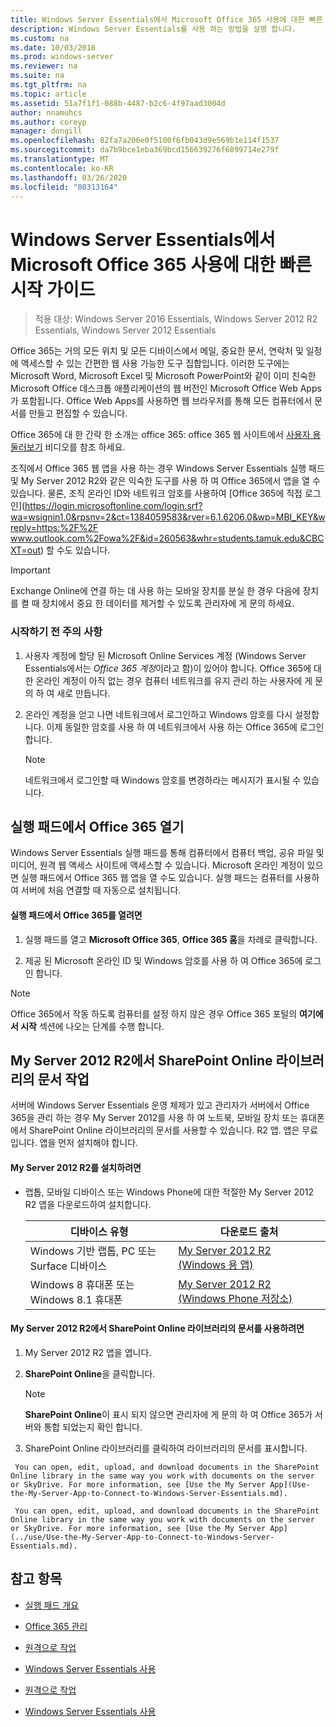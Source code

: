```yaml
---
title: Windows Server Essentials에서 Microsoft Office 365 사용에 대한 빠른 시작 가이드
description: Windows Server Essentials를 사용 하는 방법을 설명 합니다.
ms.custom: na
ms.date: 10/03/2016
ms.prod: windows-server
ms.reviewer: na
ms.suite: na
ms.tgt_pltfrm: na
ms.topic: article
ms.assetid: 51a7f1f1-088b-4487-b2c6-4f97aad3004d
author: nnamuhcs
ms.author: coreyp
manager: dongill
ms.openlocfilehash: 82fa7a206e0f5100f6fb043d9e569b1e114f1537
ms.sourcegitcommit: da7b9bce1eba369bcd156639276f6899714e279f
ms.translationtype: MT
ms.contentlocale: ko-KR
ms.lasthandoff: 03/26/2020
ms.locfileid: "80313164"
---
```

# <a name="quick-start-guide-to-using-microsoft-office-365-with-windows-server-essentials"></a>Windows Server Essentials에서 Microsoft Office 365 사용에 대한 빠른 시작 가이드

>적용 대상: Windows Server 2016 Essentials, Windows Server 2012 R2 Essentials, Windows Server 2012 Essentials

 Office 365는 거의 모든 위치 및 모든 디바이스에서 메일, 중요한 문서, 연락처 및 일정에 액세스할 수 있는 간편한 웹 사용 가능한 도구 집합입니다. 이러한 도구에는 Microsoft Word, Microsoft Excel 및 Microsoft PowerPoint와 같이 이미 친숙한 Microsoft Office 데스크톱 애플리케이션의 웹 버전인 Microsoft Office Web Apps가 포함됩니다. Office Web Apps를 사용하면 웹 브라우저를 통해 모든 컴퓨터에서 문서를 만들고 편집할 수 있습니다.  

 Office 365에 대 한 간략 한 소개는 office 365: office 365 웹 사이트에서 [사용자 용 둘러보기](https://onlinehelp.microsoft.com/office365-smallbusinesses/hh534379.aspx) 비디오를 참조 하세요.  

 조직에서 Office 365 웹 앱을 사용 하는 경우 Windows Server Essentials 실행 패드 및 My Server 2012 R2와 같은 익숙한 도구를 사용 하 여 Office 365에서 앱을 열 수 있습니다. 물론, 조직 온라인 ID와 네트워크 암호를 사용하여 [Office 365에 직접 로그인](https://login.microsoftonline.com/login.srf?wa=wsignin1.0&rpsnv=2&ct=1384059583&rver=6.1.6206.0&wp=MBI_KEY&wreply=https:%2F%2F www.outlook.com%2Fowa%2F&id=260563&whr=students.tamuk.edu&CBCXT=out) 할 수도 있습니다.  

> [!IMPORTANT]
>  Exchange Online에 연결 하는 데 사용 하는 모바일 장치를 분실 한 경우 다음에 장치를 켤 때 장치에서 중요 한 데이터를 제거할 수 있도록 관리자에 게 문의 하세요.  

### <a name="before-you-begin"></a>시작하기 전 주의 사항  

1.  사용자 계정에 할당 된 Microsoft Online Services 계정 (Windows Server Essentials에서는 *Office 365 계정*이라고 함)이 있어야 합니다. Office 365에 대 한 온라인 계정이 아직 없는 경우 컴퓨터 네트워크를 유지 관리 하는 사용자에 게 문의 하 여 새로 만듭니다.  

2.  온라인 계정을 얻고 나면 네트워크에서 로그인하고 Windows 암호를 다시 설정합니다. 이제 동일한 암호를 사용 하 여 네트워크에서 사용 하는 Office 365에 로그인 합니다.  

    > [!NOTE]
    >  네트워크에서 로그인할 때 Windows 암호를 변경하라는 메시지가 표시될 수 있습니다.  

## <a name="open-office-365-apps-from-the-launchpad"></a>실행 패드에서 Office 365 열기  
 Windows Server Essentials 실행 패드를 통해 컴퓨터에서 컴퓨터 백업, 공유 파일 및 미디어, 원격 웹 액세스 사이트에 액세스할 수 있습니다. Microsoft 온라인 계정이 있으면 실행 패드에서 Office 365 웹 앱을 열 수도 있습니다. 실행 패드는 컴퓨터를 사용하여 서버에 처음 연결할 때 자동으로 설치됩니다.  

#### <a name="to-open-office-365-from-the-launchpad"></a>실행 패드에서 Office 365를 열려면  

1.  실행 패드를 열고 **Microsoft Office 365**, **Office 365 홈**을 차례로 클릭합니다.  

2.  제공 된 Microsoft 온라인 ID 및 Windows 암호를 사용 하 여 Office 365에 로그인 합니다.  

> [!NOTE]
>  Office 365에서 작동 하도록 컴퓨터를 설정 하지 않은 경우 Office 365 포털의 **여기에서 시작** 섹션에 나오는 단계를 수행 합니다.  

## <a name="work-with-documents-in-your-sharepoint-online-libraries-from-my-server-2012-r2"></a>My Server 2012 R2에서 SharePoint Online 라이브러리의 문서 작업  
 서버에 Windows Server Essentials 운영 체제가 있고 관리자가 서버에서 Office 365을 관리 하는 경우 My Server 2012를 사용 하 여 노트북, 모바일 장치 또는 휴대폰에서 SharePoint Online 라이브러리의 문서를 사용할 수 있습니다. R2 앱. 앱은 무료입니다. 앱을 먼저 설치해야 합니다.  

#### <a name="to-install-my-server-2012-r2"></a>My Server 2012 R2를 설치하려면  

-   랩톱, 모바일 디바이스 또는 Windows Phone에 대한 적절한 My Server 2012 R2 앱을 다운로드하여 설치합니다.  

    |디바이스 유형|다운로드 출처|  
    |-----------------|-------------------|  
    |Windows 기반 랩톱, PC 또는 Surface 디바이스|[My Server 2012 R2 (Windows 용 앱)](https://apps.microsoft.com/windows/app/my-server-2012-r2/67e86695-bda3-4f32-96c4-2e20e56f1cf3)|  
    | Windows 8 휴대폰 또는 Windows 8.1 휴대폰|[My Server 2012 R2 (Windows Phone 저장소)](http://www.windowsphone.com/store/app/my-server-2012-r2/44f596b5-0477-4096-b96e-ddd6ef64ad6b)|  

#### <a name="to-work-with-documents-in-sharepoint-online-libraries-from-my-server-2012-r2"></a>My Server 2012 R2에서 SharePoint Online 라이브러리의 문서를 사용하려면  

1.  My Server 2012 R2 앱을 엽니다.  

2.  **SharePoint Online**을 클릭합니다.  

    > [!NOTE]
    >  **SharePoint Online**이 표시 되지 않으면 관리자에 게 문의 하 여 Office 365가 서버와 통합 되었는지 확인 합니다.  

3.  SharePoint Online 라이브러리를 클릭하여 라이브러리의 문서를 표시합니다.  


~~~
 You can open, edit, upload, and download documents in the SharePoint Online library in the same way you work with documents on the server or SkyDrive. For more information, see [Use the My Server App](Use-the-My-Server-App-to-Connect-to-Windows-Server-Essentials.md).  

 You can open, edit, upload, and download documents in the SharePoint Online library in the same way you work with documents on the server or SkyDrive. For more information, see [Use the My Server App](../use/Use-the-My-Server-App-to-Connect-to-Windows-Server-Essentials.md).  
~~~


## <a name="see-also"></a>참고 항목  

-   [실행 패드 개요](../manage/Overview-of-the-Launchpad-in-Windows-Server-Essentials.md)  

-   [Office 365 관리](../manage/Manage-Office-365-in-Windows-Server-Essentials.md)  


-   [원격으로 작업](Work-Remotely-in-Windows-Server-Essentials.md)  

-   [Windows Server Essentials 사용](Use-Windows-Server-Essentials.md)

-   [원격으로 작업](../use/Work-Remotely-in-Windows-Server-Essentials.md)  

-   [Windows Server Essentials 사용](../use/Use-Windows-Server-Essentials.md)

